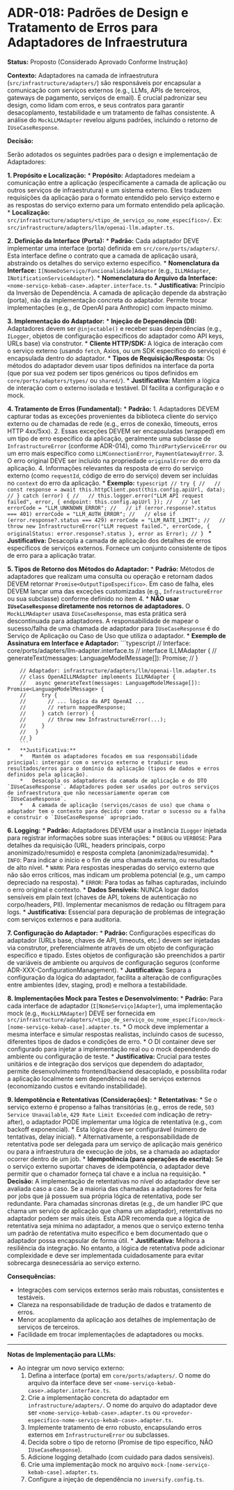 # ADR-018: Padrões de Design e Tratamento de Erros para Adaptadores de Infraestrutura

**Status:** Proposto (Considerado Aprovado Conforme Instrução)

**Contexto:**
Adaptadores na camada de infraestrutura (`src/infrastructure/adapters/`) são responsáveis por encapsular a comunicação com serviços externos (e.g., LLMs, APIs de terceiros, gateways de pagamento, serviços de email). É crucial padronizar seu design, como lidam com erros, e seus contratos para garantir desacoplamento, testabilidade e um tratamento de falhas consistente. A análise do `MockLLMAdapter` revelou alguns padrões, incluindo o retorno de `IUseCaseResponse`.

**Decisão:**

Serão adotados os seguintes padrões para o design e implementação de Adaptadores:

**1. Propósito e Localização:**
    *   **Propósito:** Adaptadores medeiam a comunicação entre a aplicação (especificamente a camada de aplicação ou outros serviços de infraestrutura) e um sistema externo. Eles traduzem requisições da aplicação para o formato entendido pelo serviço externo e as respostas do serviço externo para um formato entendido pela aplicação.
    *   **Localização:** `src/infrastructure/adapters/<tipo_de_serviço_ou_nome_específico>/`. Ex: `src/infrastructure/adapters/llm/openai-llm.adapter.ts`.

**2. Definição da Interface (Porta):**
    *   **Padrão:** Cada adaptador DEVE implementar uma interface (porta) definida em `src/core/ports/adapters/`. Esta interface define o contrato que a camada de aplicação usará, abstraindo os detalhes do serviço externo específico.
    *   **Nomenclatura da Interface:** `I[NomeDoServiço/Funcionalidade]Adapter` (e.g., `ILLMAdapter`, `INotificationServiceAdapter`).
    *   **Nomenclatura do Arquivo da Interface:** `<nome-serviço-kebab-case>.adapter.interface.ts`.
    *   **Justificativa:** Princípio da Inversão de Dependência. A camada de aplicação depende da abstração (porta), não da implementação concreta do adaptador. Permite trocar implementações (e.g., de OpenAI para Anthropic) com impacto mínimo.

**3. Implementação do Adaptador:**
    *   **Injeção de Dependência (DI):** Adaptadores devem ser `@injectable()` e receber suas dependências (e.g., `ILogger`, objetos de configuração específicos do adaptador como API keys, URLs base) via construtor.
    *   **Cliente HTTP/SDK:** A lógica de interação com o serviço externo (usando `fetch`, Axios, ou um SDK específico do serviço) é encapsulada dentro do adaptador.
    *   **Tipos de Requisição/Resposta:** Os métodos do adaptador devem usar tipos definidos na interface da porta (que por sua vez podem ser tipos genéricos ou tipos definidos em `core/ports/adapters/types/` ou `shared/`).
    *   **Justificativa:** Mantém a lógica de interação com o externo isolada e testável. DI facilita a configuração e o mock.

**4. Tratamento de Erros (Fundamental):**
    *   **Padrão:**
        1.  Adaptadores DEVEM capturar todas as exceções provenientes da biblioteca cliente do serviço externo ou de chamadas de rede (e.g., erros de conexão, timeouts, erros HTTP 4xx/5xx).
        2.  Essas exceções DEVEM ser encapsuladas (wrapped) em um tipo de erro específico da aplicação, geralmente uma subclasse de `InfrastructureError` (conforme ADR-014), como `ThirdPartyServiceError` ou um erro mais específico como `LLMConnectionError`, `PaymentGatewayError`.
        3.  O erro original DEVE ser incluído na propriedade `originalError` do erro da aplicação.
        4.  Informações relevantes da resposta de erro do serviço externo (como `requestId`, código de erro do serviço) devem ser incluídas no `context` do erro da aplicação.
    *   **Exemplo:**
        ```typescript
        // try {
        //   // const response = await this.httpClient.post(this.config.apiUrl, data);
        // } catch (error) {
        //   // this.logger.error("LLM API request failed", error, { endpoint: this.config.apiUrl });
        //   // let errorCode = "LLM_UNKNOWN_ERROR";
        //   // if (error.response?.status === 401) errorCode = "LLM_AUTH_ERROR";
        //   // else if (error.response?.status === 429) errorCode = "LLM_RATE_LIMIT";
        //   // throw new InfrastructureError("LLM request failed.", errorCode, { originalStatus: error.response?.status }, error as Error);
        // }
        ```
    *   **Justificativa:** Desacopla a camada de aplicação dos detalhes de erros específicos de serviços externos. Fornece um conjunto consistente de tipos de erro para a aplicação tratar.

**5. Tipos de Retorno dos Métodos do Adaptador:**
    *   **Padrão:** Métodos de adaptadores que realizam uma consulta ou operação e retornam dados DEVEM retornar `Promise<OutputTipoEspecifico>`. Em caso de falha, eles DEVEM lançar uma das exceções customizadas (e.g., `InfrastructureError` ou sua subclasse) conforme definido no item 4.
    *   **NÃO usar `IUseCaseResponse` diretamente nos retornos de adaptadores.** O `MockLLMAdapter` usava `IUseCaseResponse`, mas esta prática será descontinuada para adaptadores. A responsabilidade de mapear o sucesso/falha de uma chamada de adaptador para `IUseCaseResponse` é do Serviço de Aplicação ou Caso de Uso que utiliza o adaptador.
    *   **Exemplo de Assinatura em Interface e Adaptador:**
        ```typescript
        // Interface: core/ports/adapters/llm-adapter.interface.ts
        // interface ILLMAdapter {
        //   generateText(messages: LanguageModelMessage[]): Promise<LanguageModelMessage>;
        // }

        // Adaptador: infrastructure/adapters/llm/openai-llm.adapter.ts
        // class OpenAILLMAdapter implements ILLMAdapter {
        //   async generateText(messages: LanguageModelMessage[]): Promise<LanguageModelMessage> {
        //     try {
        //       // ... lógica da API OpenAI ...
        //       // return mappedResponse;
        //     } catch (error) {
        //       // throw new InfrastructureError(...);
        //     }
        //   }
        // }
        ```
    *   **Justificativa:**
        *   Mantém os adaptadores focados em sua responsabilidade principal: interagir com o serviço externo e traduzir seus resultados/erros para o domínio da aplicação (tipos de dados e erros definidos pela aplicação).
        *   Desacopla os adaptadores da camada de aplicação e do DTO `IUseCaseResponse`. Adaptadores podem ser usados por outros serviços de infraestrutura que não necessariamente operam com `IUseCaseResponse`.
        *   A camada de aplicação (serviços/casos de uso) que chama o adaptador tem o contexto para decidir como tratar o sucesso ou a falha e construir o `IUseCaseResponse` apropriado.

**6. Logging:**
    *   **Padrão:** Adaptadores DEVEM usar a instância `ILogger` injetada para registrar informações sobre suas interações:
        *   `DEBUG` ou `VERBOSE`: Para detalhes da requisição (URL, headers principais, corpo anonimizado/resumido) e resposta completa (anonimizada/resumida).
        *   `INFO`: Para indicar o início e o fim de uma chamada externa, ou resultados de alto nível.
        *   `WARN`: Para respostas inesperadas do serviço externo que não são erros críticos, mas indicam um problema potencial (e.g., um campo depreciado na resposta).
        *   `ERROR`: Para todas as falhas capturadas, incluindo o erro original e contexto.
    *   **Dados Sensíveis:** NUNCA logar dados sensíveis em plain text (chaves de API, tokens de autenticação no corpo/headers, PII). Implementar mecanismos de redação ou filtragem para logs.
    *   **Justificativa:** Essencial para depuração de problemas de integração com serviços externos e para auditoria.

**7. Configuração do Adaptador:**
    *   **Padrão:** Configurações específicas do adaptador (URLs base, chaves de API, timeouts, etc.) devem ser injetadas via construtor, preferencialmente através de um objeto de configuração específico e tipado. Estes objetos de configuração são preenchidos a partir de variáveis de ambiente ou arquivos de configuração seguros (conforme ADR-XXX-ConfigurationManagement).
    *   **Justificativa:** Separa a configuração da lógica do adaptador, facilita a alteração de configurações entre ambientes (dev, staging, prod) e melhora a testabilidade.

**8. Implementações Mock para Testes e Desenvolvimento:**
    *   **Padrão:** Para cada interface de adaptador (`I[NomeServiço]Adapter`), uma implementação mock (e.g., `MockLLMAdapter`) DEVE ser fornecida em `src/infrastructure/adapters/<tipo_de_serviço_ou_nome_específico>/mock-[nome-serviço-kebab-case].adapter.ts`.
    *   O mock deve implementar a mesma interface e simular respostas realistas, incluindo casos de sucesso, diferentes tipos de dados e condições de erro.
    *   O DI container deve ser configurado para injetar a implementação real ou o mock dependendo do ambiente ou configuração de teste.
    *   **Justificativa:** Crucial para testes unitários e de integração dos serviços que dependem do adaptador, permite desenvolvimento frontend/backend desacoplado, e possibilita rodar a aplicação localmente sem dependência real de serviços externos (economizando custos e evitando instabilidade).

**9. Idempotência e Retentativas (Considerações):**
    *   **Retentativas:**
        *   Se o serviço externo é propenso a falhas transitórias (e.g., erros de rede, `503 Service Unavailable`, `429 Rate Limit Exceeded` com indicação de retry-after), o adaptador PODE implementar uma lógica de retentativa (e.g., com backoff exponencial).
        *   Esta lógica deve ser configurável (número de tentativas, delay inicial).
        *   Alternativamente, a responsabilidade de retentativa pode ser delegada para um serviço de aplicação mais genérico ou para a infraestrutura de execução de jobs, se a chamada ao adaptador ocorrer dentro de um job.
    *   **Idempotência (para operações de escrita):** Se o serviço externo suportar chaves de idempotência, o adaptador deve permitir que o chamador forneça tal chave e a inclua na requisição.
    *   **Decisão:** A implementação de retentativas no nível do adaptador deve ser avaliada caso a caso. Se a maioria das chamadas a adaptadores for feita por jobs que já possuem sua própria lógica de retentativa, pode ser redundante. Para chamadas síncronas diretas (e.g., de um handler IPC que chama um serviço de aplicação que chama um adaptador), retentativas no adaptador podem ser mais úteis. Esta ADR recomenda que a lógica de retentativa seja mínima no adaptador, a menos que o serviço externo tenha um padrão de retentativa muito específico e bem documentado que o adaptador possa encapsular de forma útil.
    *   **Justificativa:** Melhora a resiliência da integração. No entanto, a lógica de retentativa pode adicionar complexidade e deve ser implementada cuidadosamente para evitar sobrecarga desnecessária ao serviço externo.

**Consequências:**
*   Integrações com serviços externos serão mais robustas, consistentes e testáveis.
*   Clareza na responsabilidade de tradução de dados e tratamento de erros.
*   Menor acoplamento da aplicação aos detalhes de implementação de serviços de terceiros.
*   Facilidade em trocar implementações de adaptadores ou mocks.

---
**Notas de Implementação para LLMs:**
*   Ao integrar um novo serviço externo:
    1.  Defina a interface (porta) em `core/ports/adapters/`. O nome do arquivo da interface deve ser `<nome-serviço-kebab-case>.adapter.interface.ts`.
    2.  Crie a implementação concreta do adaptador em `infrastructure/adapters/`. O nome do arquivo do adaptador deve ser `<nome-serviço-kebab-case>.adapter.ts` ou `<provedor-especifico-nome-serviço-kebab-case>.adapter.ts`.
    3.  Implemente tratamento de erro robusto, encapsulando erros externos em `InfrastructureError` ou subclasses.
    4.  Decida sobre o tipo de retorno (Promise de tipo específico, NÃO `IUseCaseResponse`).
    5.  Adicione logging detalhado (com cuidado para dados sensíveis).
    6.  Crie uma implementação mock no arquivo `mock-[nome-serviço-kebab-case].adapter.ts`.
    7.  Configure a injeção de dependência no `inversify.config.ts`.
